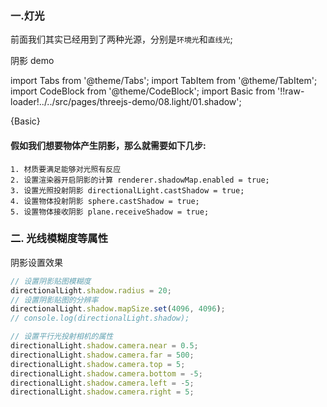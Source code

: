 ### 一.灯光

前面我们其实已经用到了两种光源，分别是`环境光`和`直线光`;

<a to="/threejs-demo/08.light/01.shadow">阴影 demo</a>

import Tabs from '@theme/Tabs';
import TabItem from '@theme/TabItem';
import CodeBlock from '@theme/CodeBlock';
import Basic from '!!raw-loader!../../src/pages/threejs-demo/08.light/01.shadow';

<Tabs>
  <TabsItem value="shadowdemo" label="threejs">
    <CodeBlock language="tsx">{Basic}</CodeBlock>
  </TabsItem>
</Tabs>

#### 假如我们想要物体产生阴影，那么就需要如下几步:

```
1. 材质要满足能够对光照有反应
2. 设置渲染器开启阴影的计算 renderer.shadowMap.enabled = true;
3. 设置光照投射阴影 directionalLight.castShadow = true;
4. 设置物体投射阴影 sphere.castShadow = true;
5. 设置物体接收阴影 plane.receiveShadow = true;
```

### 二. 光线模糊度等属性

<a to="/threejs-demo/08.light/02.shadowEffect">阴影设置效果</a>

```js
// 设置阴影贴图模糊度
directionalLight.shadow.radius = 20;
// 设置阴影贴图的分辨率
directionalLight.shadow.mapSize.set(4096, 4096);
// console.log(directionalLight.shadow);

// 设置平行光投射相机的属性
directionalLight.shadow.camera.near = 0.5;
directionalLight.shadow.camera.far = 500;
directionalLight.shadow.camera.top = 5;
directionalLight.shadow.camera.bottom = -5;
directionalLight.shadow.camera.left = -5;
directionalLight.shadow.camera.right = 5;
```

